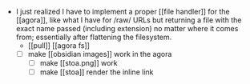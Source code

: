 - I just realized I have to implement a proper [[file handler]] for the [[agora]], like what I have for /raw/ URLs but returning a file with the exact name passed (including extension) no matter where it comes from; essentially after flattening the filesystem. 
	- [[pull]] [[agora fs]]
	- [ ] make [[obsidian images]] work in the agora
		- [ ] make [[stoa.png]] work
		- [ ] make [[stoa]] render the inline link